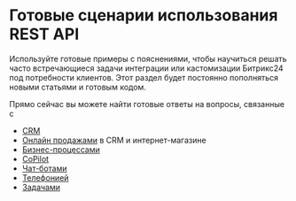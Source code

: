 # Готовые сценарии использования REST API

Используйте готовые примеры с пояснениями, чтобы научиться решать часто встречающиеся задачи интеграции или кастомизации Битрикс24 под потребности клиентов. Этот раздел будет постоянно пополняться новыми статьями и готовым кодом.

Прямо сейчас вы можете найти готовые ответы на вопросы, связанные с

- [CRM](./crm/index.md)
- [Онлайн продажами](./sale/index.md) в CRM и интернет-магазине
- [Бизнес-процессами](./bizproc/index.md)
- [CoPilot](./ai/add-joke-prompt.md)
- [Чат-ботами](./chat-bots/index.md)
- [Телефонией](./telephony/index.md)
- [Задачами](./tasks/index.md)

